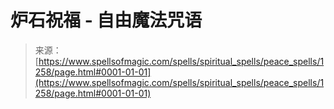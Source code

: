 <!--yml

category: 未分类

date: 2024-06-12 18:34:14

-->

# 炉石祝福 - 自由魔法咒语

> 来源：[https://www.spellsofmagic.com/spells/spiritual_spells/peace_spells/1258/page.html#0001-01-01](https://www.spellsofmagic.com/spells/spiritual_spells/peace_spells/1258/page.html#0001-01-01)
